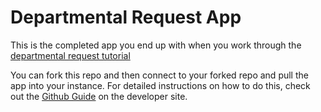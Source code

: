 # Departmental Request App

This is the completed app you end up with when you work through the [departmental request tutorial](https://github.com/ServiceNowDevProgram/departmental-request-tutorial)

You can fork this repo and then connect to your forked repo and pull the app into your instance. For detailed instructions on how to do this, check out the [Github Guide](https://developer.servicenow.com/dev.do#!/guides/rome/developer-program/github-guide/github-and-the-developer-site-training-guide-introduction) on the developer site.
